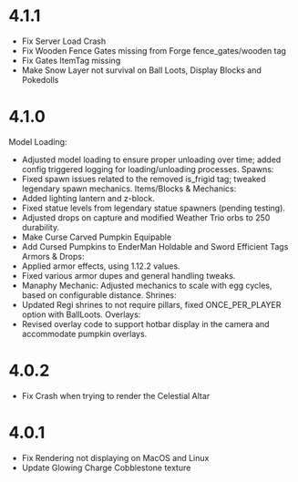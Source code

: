 # 4.1.1
- Fix Server Load Crash
- Fix Wooden Fence Gates missing from Forge fence_gates/wooden tag
- Fix Gates ItemTag missing
- Make Snow Layer not survival on Ball Loots, Display Blocks and Pokedolls

# 4.1.0
Model Loading: 
- Adjusted model loading to ensure proper unloading over time; added config triggered logging for loading/unloading processes.
Spawns: 
- Fixed spawn issues related to the removed is_frigid tag; tweaked legendary spawn mechanics.
Items/Blocks & Mechanics:
- Added lighting lantern and z-block.
- Fixed statue levels from legendary statue spawners (pending testing).
- Adjusted drops on capture and modified Weather Trio orbs to 250 durability.
- Make Curse Carved Pumpkin Equipable
- Add Cursed Pumpkins to EnderMan Holdable and Sword Efficient Tags
Armors & Drops:
- Applied armor effects, using 1.12.2 values.
- Fixed various armor dupes and general handling tweaks.
- Manaphy Mechanic: Adjusted mechanics to scale with egg cycles, based on configurable distance.
Shrines: 
- Updated Regi shrines to not require pillars, fixed ONCE_PER_PLAYER option with BallLoots.
Overlays: 
- Revised overlay code to support hotbar display in the camera and accommodate pumpkin overlays.

# 4.0.2
- Fix Crash when trying to render the Celestial Altar

# 4.0.1
- Fix Rendering not displaying on MacOS and Linux
- Update Glowing Charge Cobblestone texture